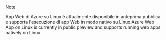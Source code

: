 > [!NOTE]
> <span data-ttu-id="ccf25-101">App Web di Azure su Linux è attualmente disponibile in anteprima pubblica e supporta l'esecuzione di app Web in modo nativo su Linux.</span><span class="sxs-lookup"><span data-stu-id="ccf25-101">Azure Web App on Linux is currently in public preview and supports running web apps natively on Linux.</span></span>
>


